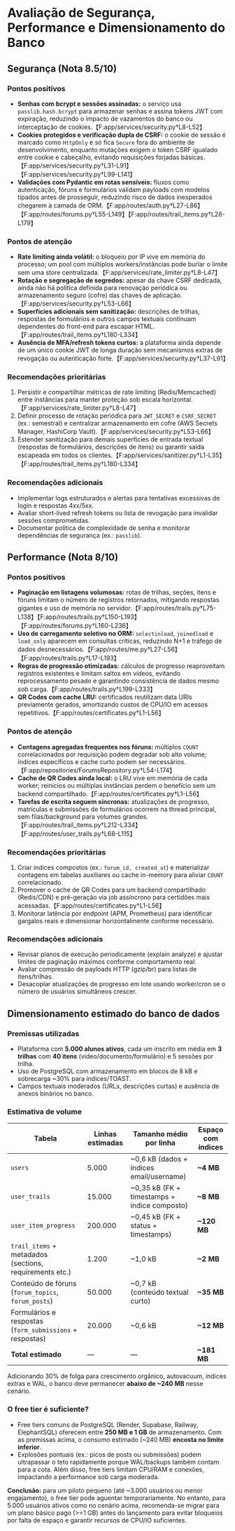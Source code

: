 # Avaliação de Segurança, Performance e Dimensionamento do Banco

## Segurança (Nota 8.5/10)

### Pontos positivos
- **Senhas com bcrypt e sessões assinadas:** o serviço usa `passlib.hash.bcrypt` para armazenar senhas e assina tokens JWT com expiração, reduzindo o impacto de vazamentos do banco ou interceptação de cookies.【F:app/services/security.py†L8-L52】
- **Cookies protegidos e verificação dupla de CSRF:** o cookie de sessão é marcado como `HttpOnly` e só fica `Secure` fora do ambiente de desenvolvimento, enquanto mutações exigem o token CSRF igualado entre cookie e cabeçalho, evitando requisições forjadas básicas.【F:app/services/security.py†L31-L91】【F:app/services/security.py†L99-L141】
- **Validações com Pydantic em rotas sensíveis:** fluxos como autenticação, fóruns e formulários validam payloads com modelos tipados antes de prosseguir, reduzindo risco de dados inesperados chegarem à camada de ORM.【F:app/routes/auth.py†L27-L86】【F:app/routes/forums.py†L55-L149】【F:app/routes/trail_items.py†L28-L179】

### Pontos de atenção
- **Rate limiting ainda volátil:** o bloqueio por IP vive em memória do processo; um pool com múltiplos workers/instâncias pode burlar o limite sem uma store centralizada.【F:app/services/rate_limiter.py†L8-L47】
- **Rotação e segregação de segredos:** apesar da chave CSRF dedicada, ainda não há política definida para renovação periódica ou armazenamento seguro (cofre) das chaves de aplicação.【F:app/services/security.py†L53-L66】
- **Superfícies adicionais sem sanitização:** descrições de trilhas, respostas de formulários e outros campos textuais continuam dependentes do front-end para escapar HTML.【F:app/routes/trail_items.py†L180-L334】
- **Ausência de MFA/refresh tokens curtos:** a plataforma ainda depende de um único cookie JWT de longa duração sem mecanismos extras de revogação ou autenticação forte.【F:app/services/security.py†L37-L91】

### Recomendações prioritárias
1. Persistir e compartilhar métricas de rate limiting (Redis/Memcached) entre instâncias para manter proteção sob escala horizontal.【F:app/services/rate_limiter.py†L8-L47】
2. Definir processo de rotação periódica para `JWT_SECRET` e `CSRF_SECRET` (ex.: semestral) e centralizar armazenamento em cofre (AWS Secrets Manager, HashiCorp Vault).【F:app/services/security.py†L53-L66】
3. Estender sanitização para demais superfícies de entrada textual (respostas de formulários, descrições de itens) ou garantir saída escapeada em todos os clientes.【F:app/services/sanitizer.py†L1-L35】【F:app/routes/trail_items.py†L180-L334】

### Recomendações adicionais
- Implementar logs estruturados e alertas para tentativas excessivas de login e respostas 4xx/5xx.
- Avaliar short-lived refresh tokens ou lista de revogação para invalidar sessões comprometidas.
- Documentar política de complexidade de senha e monitorar dependências de segurança (ex.: `passlib`).

## Performance (Nota 8/10)

### Pontos positivos
- **Paginação em listagens volumosas:** rotas de trilhas, seções, itens e fóruns limitam o número de registros retornados, mitigando respostas gigantes e uso de memória no servidor.【F:app/routes/trails.py†L75-L138】【F:app/routes/trails.py†L150-L193】【F:app/routes/forums.py†L160-L236】
- **Uso de carregamento seletivo no ORM:** `selectinload`, `joinedload` e `load_only` aparecem em consultas críticas, reduzindo N+1 e tráfego de dados desnecessários.【F:app/routes/me.py†L27-L56】【F:app/routes/trails.py†L17-L193】
- **Regras de progressão otimizadas:** cálculos de progresso reaproveitam registros existentes e limitam saltos em vídeos, evitando reprocessamento pesado e garantindo consistência de dados mesmo sob carga.【F:app/routes/trails.py†L199-L333】
- **QR Codes com cache LRU:** certificados reutilizam data URIs previamente gerados, amortizando custos de CPU/IO em acessos repetitivos.【F:app/routes/certificates.py†L1-L56】

### Pontos de atenção
- **Contagens agregadas frequentes nos fóruns:** múltiplos `COUNT` correlacionados por requisição podem degradar sob alto volume; índices específicos e cache curto podem ser necessários.【F:app/repositories/ForumsRepository.py†L54-L174】
- **Cache de QR Codes ainda local:** o LRU vive em memória de cada worker; reinícios ou múltiplas instâncias perdem o benefício sem um backend compartilhado.【F:app/routes/certificates.py†L1-L56】
- **Tarefas de escrita seguem síncronas:** atualizações de progresso, matrículas e submissões de formulários ocorrem na thread principal, sem filas/background para volumes grandes.【F:app/routes/trail_items.py†L212-L334】【F:app/routes/user_trails.py†L68-L115】

### Recomendações prioritárias
1. Criar índices compostos (ex.: `forum_id, created_at`) e materializar contagens em tabelas auxiliares ou cache in-memory para aliviar `COUNT` correlacionado.
2. Promover o cache de QR Codes para um backend compartilhado (Redis/CDN) e pré-geração via job assíncrono para certidões mais acessadas.【F:app/routes/certificates.py†L1-L56】
3. Monitorar latência por endpoint (APM, Prometheus) para identificar gargalos reais e dimensionar horizontalmente conforme necessário.

### Recomendações adicionais
- Revisar planos de execução periodicamente (explain analyze) e ajustar limites de paginação máximos conforme comportamento real.
- Avaliar compressão de payloads HTTP (gzip/br) para listas de itens/trilhas.
- Desacoplar atualizações de progresso em lote usando worker/cron se o número de usuários simultâneos crescer.

## Dimensionamento estimado do banco de dados

### Premissas utilizadas
- Plataforma com **5.000 alunos ativos**, cada um inscrito em média em **3 trilhas** com **40 itens** (vídeo/documento/formulário) e 5 sessões por trilha.
- Uso de PostgreSQL com armazenamento em blocos de 8 kB e sobrecarga ~30% para índices/TOAST.
- Campos textuais moderados (URLs, descrições curtas) e ausência de anexos binários no banco.

### Estimativa de volume
| Tabela | Linhas estimadas | Tamanho médio por linha | Espaço com índices |
| --- | --- | --- | --- |
| `users` | 5.000 | ~0,6 kB (dados + índices email/username) | **~4 MB** |
| `user_trails` | 15.000 | ~0,35 kB (FK + timestamps + índice composto) | **~8 MB** |
| `user_item_progress` | 200.000 | ~0,45 kB (FK + status + timestamps) | **~120 MB** |
| `trail_items` + metadados (sections, requirements etc.) | 1.200 | ~1,0 kB | **~2 MB** |
| Conteúdo de fóruns (`forum_topics`, `forum_posts`) | 50.000 | ~0,7 kB (conteúdo textual curto) | **~35 MB** |
| Formulários e respostas (`form_submissions` + respostas) | 20.000 | ~0,6 kB | **~12 MB** |
| **Total estimado** | — | — | **~181 MB** |

Adicionando 30% de folga para crescimento orgânico, autovacuum, índices extras e WAL, o banco deve permanecer **abaixo de ~240 MB** nesse cenário.

### O free tier é suficiente?
- Free tiers comuns de PostgreSQL (Render, Supabase, Railway, ElephantSQL) oferecem entre **250 MB e 1 GB** de armazenamento. Com as premissas acima, o consumo estimado (~240 MB) **encosta no limite inferior**.
- Explosões pontuais (ex.: picos de posts ou submissões) podem ultrapassar o teto rapidamente porque WAL/backups também contam para a cota. Além disso, free tiers limitam CPU/RAM e conexões, impactando a performance sob carga moderada.

**Conclusão:** para um piloto pequeno (até ~3.000 usuários ou menor engajamento), o free tier pode aguentar temporariamente. No entanto, para 5.000 usuários ativos como no cenário acima, recomenda-se migrar para um plano básico pago (>=1 GB) antes do lançamento para evitar bloqueios por falta de espaço e garantir recursos de CPU/IO suficientes.

